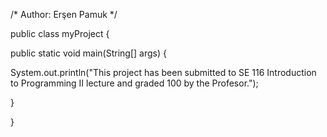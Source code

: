 /*
Author: Erşen Pamuk
*/


public class myProject {


  public static void main(String[] args) {
  
  
System.out.println("This project has been submitted to SE 116 Introduction to Programming II lecture and graded 100 by the Profesor.");


  }
  
  
}  
